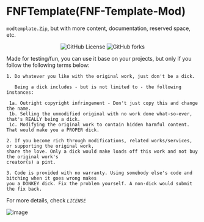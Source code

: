 ﻿# FNFTemplate(FNF-Template-Mod)

`modtemplate.Zip`, but with more content, documentation, reserved space, etc.
<p align="center">
   <img alt="GitHub License" src="https://img.shields.io/github/license/PatoFlamejanteTV/FNFTemplate">
   <img alt="GitHub forks" src="https://img.shields.io/github/forks/PatoFlamejanteTV/FNFTemplate">
</p>

Made for testing/fun, you can use it base on your projects, but only if you follow the following terms below:

```
1. Do whatever you like with the original work, just don't be a dick.

   Being a dick includes - but is not limited to - the following instances:

 1a. Outright copyright infringement - Don't just copy this and change the name.
 1b. Selling the unmodified original with no work done what-so-ever, that's REALLY being a dick.
 1c. Modifying the original work to contain hidden harmful content. That would make you a PROPER dick.

2. If you become rich through modifications, related works/services, or supporting the original work,
share the love. Only a dick would make loads off this work and not buy the original work's
creator(s) a pint.

3. Code is provided with no warranty. Using somebody else's code and bitching when it goes wrong makes
you a DONKEY dick. Fix the problem yourself. A non-dick would submit the fix back.    
```
For more details, check _`LICENSE`_

![image](https://github.com/user-attachments/assets/44d4d6f2-54e0-4a65-a055-c233b855f052)
